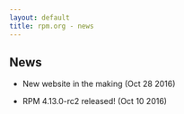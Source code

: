 ```yaml
---
layout: default
title: rpm.org - news
---
```


## News

* New website in the making (Oct 28 2016)

* RPM 4.13.0-rc2 released! (Oct 10 2016)

